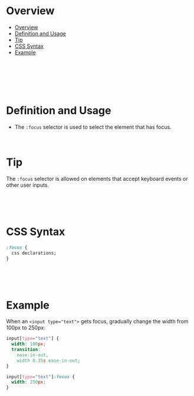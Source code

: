 # Overview

- [Overview](#overview)
- [Definition and Usage](#definition-and-usage)
- [Tip](#tip)
- [CSS Syntax](#css-syntax)
- [Example](#example)

&nbsp;

&nbsp;

&nbsp;

# Definition and Usage

- The `:focus` selector is used to select the element that has focus.

&nbsp;

# Tip

The `:focus` selector is allowed on elements that accept keyboard events or other user inputs.

&nbsp;

&nbsp;

# CSS Syntax

```css
:focus {
  css declarations;
}
```

&nbsp;

&nbsp;

# Example

When an `<input type="text">` gets focus, gradually change the width from 100px to 250px:

```css
input[type="text"] {
  width: 100px;
  transition:
    ease-in-out,
    width 0.35s ease-in-out;
}

input[type="text"]:focus {
  width: 250px;
}
```

&nbsp;
